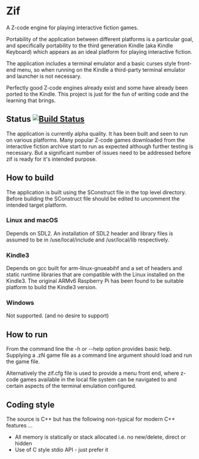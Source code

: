 # Zif

A Z-code engine for playing interactive fiction games.

Portability of the application between different platforms is a particular goal, and specifically
portability to the third generation Kindle (aka Kindle Keyboard) which appears as an ideal platform
for playing interactive fiction.

The application includes a terminal emulator and a basic curses style front-end menu, so when running
on the Kindle a third-party terminal emulator and launcher is not necessary.

Perfectly good Z-code engines already exist and some have already been ported to the Kindle.
This project is just for the fun of writing code and the learning that brings.

## Status  [![Build Status](https://travis-ci.org/AnotherJohnH/Zif.svg?branch=master)](https://travis-ci.org/AnotherJohnH/Zif)

The application is currently alpha quality. It has been built and seen to run on various platforms.
Many popular Z-code games downloaded from the interactive fiction archive start to run as expected
although further testing is necessary. But a significant number of issues need to be addressed before
zif is ready for it's intended purpose.

## How to build

The application is built using the SConstruct file in the top level directory.
Before building the SConstruct file should be edited to uncomment the intended target platform.

### Linux and macOS

Depends on SDL2. An installation of SDL2 header and library files is assumed to be in /use/local/include
and /usr/local/lib respectively.

### Kindle3

Depends on gcc built for arm-linux-gnueabihf and a set of headers and static runtime libraries that are
compatible with the Linux installed on the Kindle3. The original ARMv6 Raspberry Pi has been found to be
suitable platform to build the Kindle3 version.

### Windows

Not supported. (and no desire to support)

## How to run

From the command line the -h or --help option provides basic help. Supplying a .zN game file as a
command line argument should load and run the game file.

Alternatively the zif.cfg file is used to provide a menu front end, where z-code games available in
the local file system can be navigated to and certain aspects of the terminal emulation configured.

## Coding style

The source is C++ but has the following non-typical for modern C++ features ...
* All memory is statically or stack allocated i.e. no new/delete, direct or hidden
* Use of C style stdio API - just prefer it
